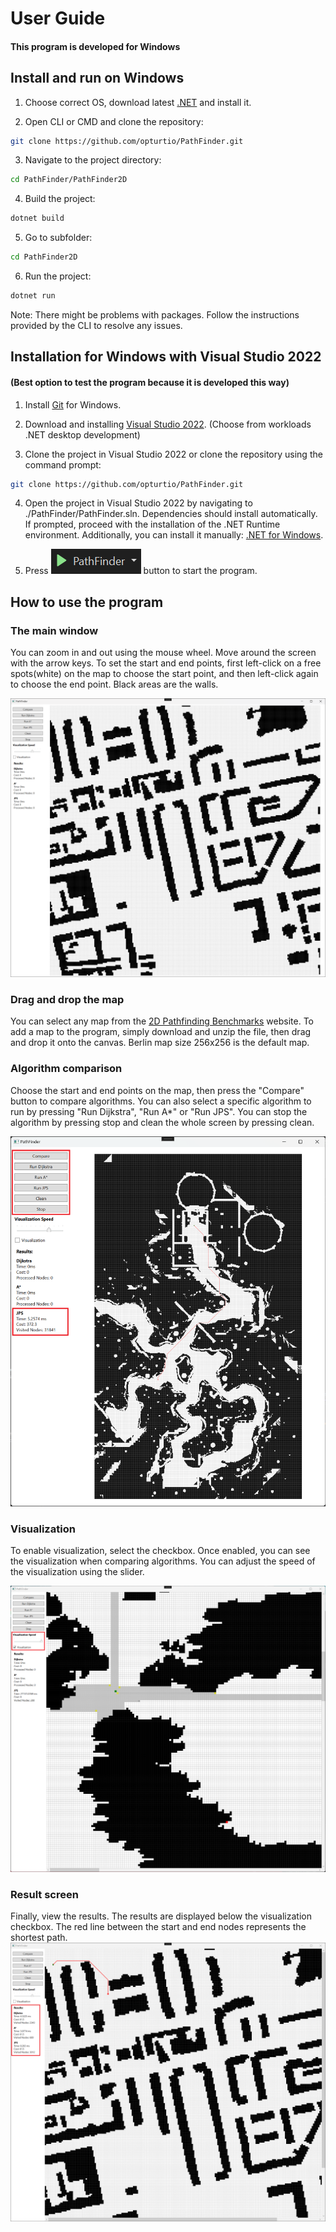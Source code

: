 # User Guide

#### This program is developed for Windows
<!-- This program is developed using Windows, thus it is recommended to use it. To test the program on Linux or Mac, follow the installation instructions below. -->

## Install and run on Windows

1. Choose correct OS, download latest [.NET](https://dotnet.microsoft.com/en-us/download/dotnet/8.0) and install it.

2. Open CLI or CMD and clone the repository:
```bash
git clone https://github.com/opturtio/PathFinder.git
```

3. Navigate to the project directory:
```bash
cd PathFinder/PathFinder2D
```

4. Build the project:
```bash
dotnet build
```

5. Go to subfolder:
```bash
cd PathFinder2D
```

6. Run the project:
```bash
dotnet run
```

Note: There might be problems with packages. Follow the instructions provided by the CLI to resolve any issues.


## Installation for Windows with Visual Studio 2022
#### (Best option to test the program because it is developed this way)

1. Install [Git](https://git-scm.com/download/win) for Windows.

2. Download and installing [Visual Studio 2022](https://visualstudio.microsoft.com/thank-you-downloading-visual-studio/?sku=Community&channel=Release&version=VS2022&source=VSLandingPage&passive=false&cid=2030). (Choose from workloads .NET desktop development)

3. Clone the project in Visual Studio 2022 or clone the repository using the command prompt:
```bash
git clone https://github.com/opturtio/PathFinder.git
```

4. Open the project in Visual Studio 2022 by navigating to ./PathFinder/PathFinder.sln. Dependencies should install automatically. If prompted, proceed with the installation of the .NET Runtime environment. Additionally, you can install it manually: [.NET for Windows](https://dotnet.microsoft.com/en-us/download/visual-studio-sdks). 

5. Press ![](./Pics/PlayButton.png) button to start the program.


## How to use the program

### The main window

You can zoom in and out using the mouse wheel. Move around the screen with the arrow keys. To set the start and end points, first left-click on a free spots(white) on the map to choose the start point, and then left-click again to choose the end point. Black areas are the walls.

![](./Pics/MainScreen.png)

### Drag and drop the map

You can select any map from the [2D Pathfinding Benchmarks](https://www.movingai.com/benchmarks/grids.html) website. To add a map to the program, simply download and unzip the file, then drag and drop it onto the canvas. Berlin map size 256x256 is the default map.

### Algorithm comparison

Choose the start and end points on the map, then press the "Compare" button to compare algorithms. You can also select a specific algorithm to run by pressing "Run Dijkstra", "Run A*" or "Run JPS". You can stop the algorithm by pressing stop and clean the whole screen by pressing clean.

![](./Pics/Compare.png)

### Visualization

To enable visualization, select the checkbox. Once enabled, you can see the visualization when comparing algorithms. You can adjust the speed of the visualization using the slider.

![](./Pics/Visualization.png)

### Result screen

Finally, view the results. The results are displayed below the visualization checkbox. The red line between the start and end nodes represents the shortest path.
![](./Pics/Result.png)